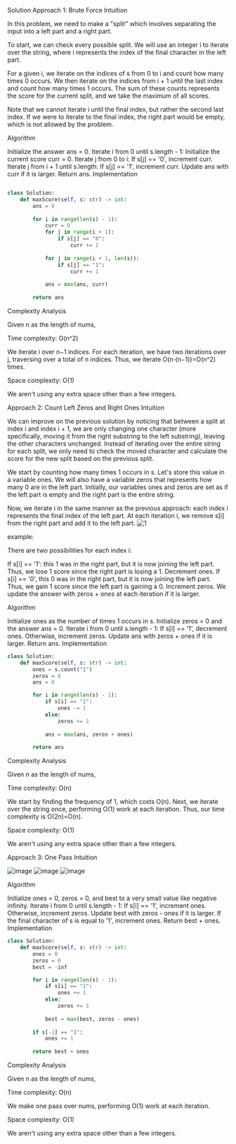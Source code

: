 Solution
Approach 1: Brute Force
Intuition

In this problem, we need to make a "split" which involves separating the input into a left part and a right part.

To start, we can check every possible split. We will use an integer i to iterate over the string, where i represents the index of the final character in the left part.

For a given i, we iterate on the indices of s from 0 to i and count how many times 0 occurs. We then iterate on the indices from i + 1 until the last index and count how many times 1 occurs.
The sum of these counts represents the score for the current split, and we take the maximum of all scores.

Note that we cannot iterate i until the final index, but rather the second last index. If we were to iterate to the final index, the right part would be empty, which is not allowed by the problem.

Algorithm

Initialize the answer ans = 0.
Iterate i from 0 until s.length - 1:
Initialize the current score curr = 0.
Iterate j from 0 to i:
If s[j] == '0', increment curr.
Iterate j from i + 1 until s.length:
If s[j] == '1', increment curr.
Update ans with curr if it is larger.
Return ans.
Implementation

```py

class Solution:
    def maxScore(self, s: str) -> int:
        ans = 0
        
        for i in range(len(s) - 1):
            curr = 0
            for j in range(i + 1):
                if s[j] == "0":
                    curr += 1
            
            for j in range(i + 1, len(s)):
                if s[j] == "1":
                    curr += 1
            
            ans = max(ans, curr)
    
        return ans
```

Complexity Analysis

Given n as the length of nums,

Time complexity: O(n^2)

We iterate i over n−1 indices. For each iteration, we have two iterations over j, traversing over a total of n indices. Thus, we iterate O(n⋅(n−1))=O(n^2) times.

Space complexity: O(1)

We aren't using any extra space other than a few integers.


Approach 2: Count Left Zeros and Right Ones
Intuition

We can improve on the previous solution by noticing that between a split at index i and index i + 1, we are only changing one character
(more specifically, moving it from the right substring to the left substring), leaving the other characters unchanged.
Instead of iterating over the entire string for each split, we only need to check the moved character and calculate the score for the new split based on the previous split.

We start by counting how many times 1 occurs in s. Let's store this value in a variable ones. 
We will also have a variable zeros that represents how many 0 are in the left part.
Initially, our variables ones and zeros are set as if the left part is empty and the right part is the entire string.

Now, we iterate i in the same manner as the previous approach: each index i represents the final index of the left part.
At each iteration i, we remove s[i] from the right part and add it to the left part.
![1](https://github.com/user-attachments/assets/6c5a0ddb-5920-4e58-9611-4647a7008150)

example:

There are two possibilities for each index i:

If s[i] == '1': this 1 was in the right part, but it is now joining the left part. Thus, we lose 1 score since the right part is losing a 1. Decrement ones.
If s[i] == '0', this 0 was in the right part, but it is now joining the left part. Thus, we gain 1 score since the left part is gaining a 0. Increment zeros.
We update the answer with zeros + ones at each iteration if it is larger.

Algorithm

Initialize ones as the number of times 1 occurs in s.
Initialize zeros = 0 and the answer ans = 0.
Iterate i from 0 until s.length - 1:
If s[i] == '1', decrement ones.
Otherwise, increment zeros.
Update ans with zeros + ones if it is larger.
Return ans.
Implementation

```py
class Solution:
    def maxScore(self, s: str) -> int:
        ones = s.count("1")
        zeros = 0
        ans = 0 

        for i in range(len(s) - 1):
            if s[i] == "1":
                ones -= 1
            else:
                zeros += 1
        
            ans = max(ans, zeros + ones)
        
        return ans
```

Complexity Analysis

Given n as the length of nums,

Time complexity: O(n)

We start by finding the frequency of 1, which costs O(n). Next, we iterate over the string once, performing O(1) work at each iteration. Thus, our time complexity is O(2n)=O(n).

Space complexity: O(1)

We aren't using any extra space other than a few integers.


Approach 3: One Pass
Intuition

![image](https://github.com/user-attachments/assets/42e5176b-b160-4170-9463-174420b50d44)
![image](https://github.com/user-attachments/assets/6b1a5524-a290-4078-a64d-e84bb153ce33)
![image](https://github.com/user-attachments/assets/04550e0d-0ee6-43e1-ade0-6d6895d5547f)


Algorithm

Initialize ones = 0, zeros = 0, and best to a very small value like negative infinity.
Iterate i from 0 until s.length - 1:
If s[i] == '1', increment ones.
Otherwise, increment zeros.
Update best with zeros - ones if it is larger.
If the final character of s is equal to '1', increment ones.
Return best + ones.
Implementation
```py
class Solution:
    def maxScore(self, s: str) -> int:
        ones = 0
        zeros = 0
        best = -inf

        for i in range(len(s) - 1):
            if s[i] == "1":
                ones += 1
            else:
                zeros += 1
            
            best = max(best, zeros - ones)
            
        if s[-1] == "1":
            ones += 1
        
        return best + ones
```

Complexity Analysis

Given n as the length of nums,

Time complexity: O(n)

We make one pass over nums, performing O(1) work at each iteration.

Space complexity: O(1)

We aren't using any extra space other than a few integers.
